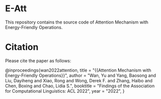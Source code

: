 # E-Att

This repository contains the source code of Attention Mechanism with Energy-Friendly Operations.


# Citation

Please cite the paper as follows:

@inproceedings{wan2022attention,
    title = "{{Attention Mechanism with Energy-Friendly Operations}}",
    author = "Wan, Yu  and
      Yang, Baosong  and
      Liu, Dayiheng  and
      Xiao, Rong and
      Wong, Derek F.  and
      Zhang, Haibo  and
      Chen, Boxing  and
      Chao, Lidia S.",
    booktitle = "Findings of the Association for Computational Linguistics: ACL 2022",
    year = "2022",
}
